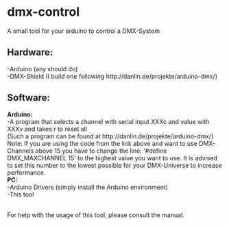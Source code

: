 # dmx-control
A small tool for your arduino to control a DMX-System

<h2>Hardware:</h2>
-Arduino (any should do)
<br/>-DMX-Shield (I build one following http://danlin.de/projekte/arduino-dmx/)


<h2>Software:</h2>
<b>Arduino:</b>
<br/>-A program that selects a channel with serial input XXXc and value with XXXv and takes r to reset all
<br/>      (Such a program can be found at http://danlin.de/projekte/arduino-dmx/)
<br/>Note: If you are using the code from the link above and want to use DMX-Channels above 15 you have to change the line: '#define DMX_MAXCHANNEL 15' to the highest value you want to use. It is advised to set this number to the lowest possible for your DMX-Universe to increase performance.
<br/><b>PC:</b>
<br/>-Arduino Drivers (simply install the Arduino environment)
<br/>-This tool

<br/>For help with the usage of this tool, please consult the manual.
